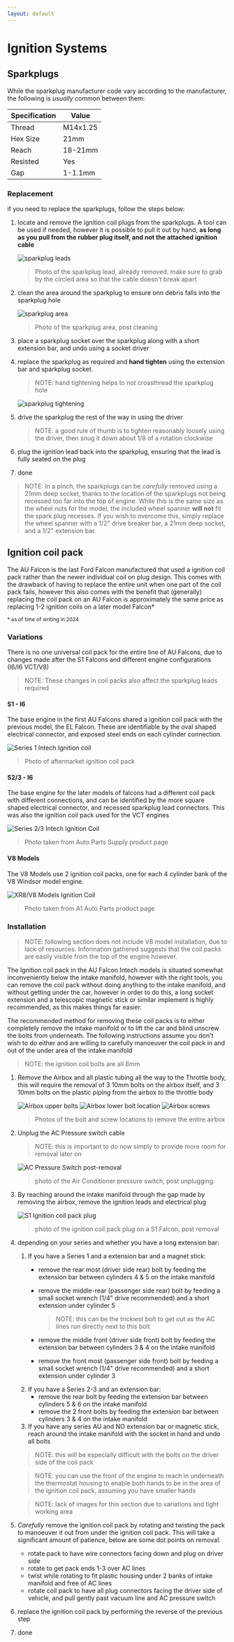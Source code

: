```yaml
---
layout: default
---
```


# Ignition Systems

## Sparkplugs
While the sparkplug manufacturer code vary according to the manufacturer, the following is *usually* common between them:

| Specification | Value |
| --- | --- |
| Thread | M14x1.25 |
| Hex Size | 21mm |
| Reach | 18-21mm |
| Resisted | Yes |
| Gap | 1-1.1mm |

### Replacement

if you need to replace the sparkplugs, follow the steps below:

1. locate and remove the ignition coil plugs from the sparkplugs. A tool can be used if needed, however it is possible to pull it out by hand, **as long as you pull from the rubber plug itself, and not the attached ignition cable**

    ![sparkplug leads](./spark-plug-lead.jpg)

    > Photo of the sparkplug lead, already removed. make sure to grab by the circled area so that the cable doesn't break apart

1. clean the area around the sparkplug to ensure onn debris falls into the sparkplug hole

    ![sparkplug area](./spark-plug-area.jpg)

    > Photo of the sparkplug area, post cleaning

1. place a sparkplug socket over the sparkplug along with a short extension bar, and undo using a socket driver

1. replace the sparkplug as required and **hand tighten** using the extension bar and sparkplug socket.

    > NOTE: hand tightening helps to not crossthread the sparkplug hole

    ![sparkplug tightening](./hand-tighen-spark.jpg)

1. drive the sparkplug the rest of the way in using the driver

    > NOTE: a good rule of thumb is to tighten reasonably loosely using the driver, then snug it down about 1/8 of a rotation clockwise

1. plug the ignition lead back into the sparkplug, ensuring that the lead is fully seated on the plug
1. done


> NOTE: In a pinch, the sparkplugs can be *carefully* removed using a 21mm deep socket, thanks to the location of the sparkplugs not being recessed too far into the top of engine. While this is the same size as the wheel nuts for the model, the included wheel spanner **will not** fit the spark plug recesses. If you wish to overcome this, simply replace the wheel spanner with a 1/2" drive breaker bar, a 21mm deep socket, and a 1/2" extension bar.

## Ignition coil pack
The AU Falcon is the last Ford Falcon manufactured that used a ignition coil pack rather than the newer individual coil on plug design. This comes with the drawback of having to replace the entire unit when one part of the coil pack fails, however this also comes with the benefit that (generally) replacing the coil pack on an AU Falcon is approximately the same price as replacing 1-2 ignition coils on a later model Falcon*

<sup>* as of time of writing in 2024</sup>

### Variations
There is no one universal coil pack for the entire line of AU Falcons, due to changes made after the S1 Falcons and different engine configurations (I6/I6 VCT/V8)

> NOTE: These changes in coil packs also affect the sparkplug leads required

#### S1 - I6
The base engine in the first AU Falcons shared a ignition coil pack with the previous model, the EL Falcon. These are identifiable by the oval shaped electrical connector, and exposed steel ends on each cylinder connection.

![Series 1 Intech Ignition coil](./AUI-Intech-Coil.jpg)

> Photo of aftermarket ignition coil pack

#### S2/3 - I6
The base engine for the later models of falcons had a different coil pack with different connections, and can be identified by the more square shaped electrical connector, and recessed sparkplug lead connectors. This was also the ignition coil pack used for the VCT engines

![Series 2/3 Intech Ignition Coil](./AUII-III-Intech-Coil.png)

> Photo taken from Auto Parts Supply product page

#### V8 Models
The V8 Models use 2 ignition coil packs, one for each 4 cylinder bank of the V8 Windsor model engine.

![XR8/V8 Models Ignition Coil](./V8-Coil.png)

> Photo taken from A1 Auto Parts product page

### Installation

> NOTE: following section does not include V8 model installation, due to lack of resources. Information gathered suggests that the coil packs are easily visible from the top of the engine however.

The Ignition coil pack in the AU Falcon Intech models is situated somewhat inconveniently below the intake manifold, however with the right tools, you can remove the coil pack without doing anything to the intake manifold, and without getting under the car, however in order to do this, a long socket extension and a telescopic magnetic stick or similar implement is highly recommended, as this makes things far easier.

The recommended method for removing these coil packs is to either completely remove the intake manifold or to lift the car and blind unscrew the bolts from underneath. The following instructions assume you don't wish to do either and are willing to carefully manoeuver the coil pack in and out of the under area of the intake manifold

> NOTE: the ignition coil bolts are all 8mm

1. Remove the Airbox and all plastic tubing all the way to the Throttle body, this will require the removal of 3 10mm bolts on the airbox itself, and 3 10mm bolts on the plastic piping from the airbox to the throttle body
    
    ![Airbox upper bolts](../../Common/airbox-removal-outer.jpg)
    ![Airbox lower bolt location](../../Common/airbox-removal-inner.jpg)
    ![Airbox screws](../../Common/airbox-screws.jpg)

    > Photos of the bolt and screw locations to remove the entire airbox

1. Unplug the AC Pressure switch cable

    > NOTE: this is important to do now simply to provide more room for removal later on

    ![AC Pressure Switch post-removal](./ac-switch-unplugged.jpg)

    > photo of the Air Conditioner pressure switch, post unplugging.

1. By reaching around the intake manifold through the gap made by removing the airbox, remove the ignition leads and electrical plug
    
    ![S1 Ignition coil pack plug](./hand-tighen-spark.jpg)

    > photo of the ignition coil pack plug on a S1 Falcon, post removal

1. depending on your series and whether you have a long extension bar:
    1. If you have a Series 1 and a extension bar and a magnet stick:
        - remove the rear most (driver side rear) bolt by feeding the extension bar between cylinders 4 & 5 on the intake manifold
        - remove the middle-rear (passenger side rear) bolt by feeding a small socket wrench (1/4" drive recommended) and a short extension under cylinder 5

            > NOTE: this can be the trickiest bolt to get out as the AC lines run directly next to this bolt

        - remove the middle front (driver side front) bolt by feeding the extension bar between cylinders 3 & 4 on the intake manifold
        - remove the front most (passenger side front) bolt by feeding a small socket wrench (1/4" drive recommended) and a short extension under cylinder 3
    1. If you have a Series 2-3 and an extension bar:
        - remove the rear bolt by feeding the extension bar between cylinders 5 & 6 on the intake manifold
        - remove the 2 front bolts by feeding the extension bar between cylinders 3 & 4 on the intake manifold
    1. If you have any series AU and NO extension bar or magnetic stick, reach around the intake manifold with the socket in hand and undo all bolts
    > NOTE: this will be especially difficult with the bolts on the driver side of the coil pack

    > NOTE: you can use the front of the engine to reach in underneath the thermostat housing to enable both hands to be in the area of the ignition coil pack, assuming you have smaller hands

    > NOTE: lack of images for this section due to variations and tight working area
1. *Carefully* remove the ignition coil pack by rotating and twisting the pack to manoeuver it out from under the ignition coil pack. This will take a significant amount of patience, below are some dot points on removal:
    - rotate pack to have wire connectors facing down and plug on driver side
    - rotate to get pack ends 1-3 over AC lines
    - twist while rotating to fit plastic housing under 2 banks of intake manifold and free of AC lines
    - rotate coil pack to have all plug connectors facing the driver side of vehicle, and pull gently past vacuum line and AC pressure switch
1. replace the ignition coil pack by performing the reverse of the previous step
1. done